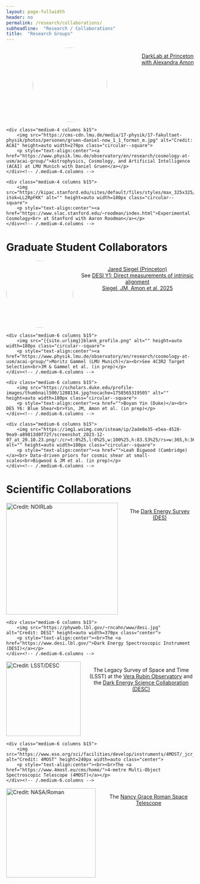 ```yaml
---
layout: page-fullwidth
header: no
permalink: /research/collaborations/
subheadline:  "Research / Collaborations"
title:  "Research Groups"
---
```

<style>.circular--square { border-radius: 50%; display: block; margin-left: auto; margin-right: auto;}</style>

<div class="row t30">
    <div class="medium-4 columns b15">
        <img src="https://web.astro.princeton.edu/sites/g/files/toruqf1486/files/styles/3x4_750w_1000h/public/2023-10/alex.jpg?itok=RwR89BEe" alt="" height=auto width=200px class="circular--square">
        <p style="text-align:center"><a href="https://alexandraamon.com/">DarkLab at Princeton<br>with Alexandra Amon</a></p>
    </div><!-- /.medium-4.columns -->

    <div class="medium-4 columns b15">
        <img src="https://cms-cdn.lmu.de/media/17-physik/17-fakultaet-physik/photos/personen/gruen-daniel-now_1_1_format_m.jpg" alt="Credit: ACAI" height=auto width=270px class="circular--square">
        <p style="text-align:center"><a href="https://www.physik.lmu.de/observatory/en/research/cosmology-at-usm/acai-group/">Astrophysics, Cosmology, and Artificial Intelligence (ACAI) at LMU Munich with Daniel Gruen</a></p>
    </div><!-- /.medium-4.columns -->

    <div class="medium-4 columns b15">
        <img src="https://kipac.stanford.edu/sites/default/files/styles/max_325x325/public/person/ec130245c7687178dbf10357a8130134.jpg?itok=LL2RpFKK" alt="" height=auto width=180px class="circular--square">
        <p style="text-align:center"><a href="https://www.slac.stanford.edu/~roodman/index.html">Experimental Cosmology<br> at Stanford with Aaron Roodman</a></p>
    </div><!-- /.medium-4.columns -->
</div><!-- /.row -->

<h1>Graduate Student Collaborators</h1>
<div class="row t30">
    <div class="medium-6 columns b15">
        <img src="https://img1.wsimg.com/isteam/ip/2ade8e35-e5ea-4528-9ea9-a89813d0f72f/jared_2.jpg/:/cr=t:1.6%25,l:10.73%25,w:80.65%25,h:60.48%25/rs=w:365,h:365,cg:true,m" alt="" height=auto width=180px class="circular--square">
        <p style="text-align:center"><a href="https://jaredcsiegel.github.io/">Jared Siegel (Princeton)</a><br>See <a href="{{site.url}}/data/desiy1_intrinsic_alignments">DESI Y1: Direct measurements of intrinsic alignment<br>Siegel, JM, Amon et al. 2025</a></p>
    </div><!-- /.medium-6.columns -->

    <div class="medium-6 columns b15">
        <img src="{{site.urlimg}}blank_profile.png" alt="" height=auto width=180px class="circular--square">
        <p style="text-align:center"><a href="https://www.physik.lmu.de/observatory/en/research/cosmology-at-usm/acai-group/">Moritz Gammel (LMU Munich)</a><br>See 4C3R2 Target Selection<br>JM & Gammel et al. (in prep)</p>
    </div><!-- /.medium-6.columns -->

    <div class="medium-6 columns b15">
        <img src="https://scholars.duke.edu/profile-images/thumbnail500/1288134.jpg?nocache=1758565319505" alt="" height=auto width=180px class="circular--square">
        <p style="text-align:center"><a href="">Boyan Yin (Duke)</a><br> DES Y6: Blue Shear<br>Yin, JM, Amon et al. (in prep)</p>
    </div><!-- /.medium-6.columns -->

    <div class="medium-6 columns b15">
        <img src="https://img1.wsimg.com/isteam/ip/2ade8e35-e5ea-4528-9ea9-a89813d0f72f/screenshot_2023-12-07_at_20.10.23.png/:/cr=t:0%25,l:0%25,w:100%25,h:83.53%25/rs=w:365,h:365,cg:true" alt="" height=auto width=180px class="circular--square">
        <p style="text-align:center"><a href="">Leah Bigwood (Cambridge)</a><br> Data-driven priors for cosmic shear at small-scales<br>Bigwood & JM et al. (in prep)</p>
    </div><!-- /.medium-6.columns -->
</div><!-- /.row -->

<h1>Scientific Collaborations</h1>
<div class="row t60">
    <div class="medium-6 columns b15">
        <img src="https://noirlab.edu/public/media/archives/logos/screen/logo044.jpg" alt="Credit: NOIRLab" height=auto width=300px class="center">
        <p style="text-align:center">The <a href="https://www.darkenergysurvey.org/">Dark Energy Survey (DES)</a></p>
    </div><!-- /.medium-6.columns -->

    <div class="medium-6 columns b15">
        <img src="https://phyweb.lbl.gov/~rncahn/www/desi.jpg" alt="Credit: DESI" height=auto width=370px class="center">
        <p style="text-align:center"><br>The <a href="https://www.desi.lbl.gov/">Dark Energy Spectroscopic Instrument (DESI)</a></p>
    </div><!-- /.medium-6.columns -->
</div><!-- /.row -->
<div class="row t60">
    <div class="medium-6 columns b15">
        <img src="https://lsstdesc.org/assets/img/logo.png" alt="Credit: LSST/DESC" height=200px width=auto class="center">
        <p style="text-align:center">The Legacy Survey of Space and Time (LSST) at the <a href="https://rubinobservatory.org/">Vera Rubin Observatory</a> and the <a href="https://lsstdesc.org/">Dark Energy Science Collaboration (DESC)</a></p>
    </div><!-- /.medium-6.columns -->

    <div class="medium-6 columns b15">
        <img src="https://www.eso.org/sci/facilities/develop/instruments/4MOST/_jcr_content/par/image.img.png/1485504250626.png" alt="Credit: 4MOST" height=240px width=auto class="center">
        <p style="text-align:center"><br><br>The <a href="https://www.4most.eu/cms/home/">4-metre Multi-Object Spectroscopic Telescope (4MOST)</a></p>
    </div><!-- /.medium-6.columns -->
</div><!-- /.row -->
<div class="row t60">
    <div class="medium-6 columns b15">
        <img src="https://roman-pipeline.readthedocs.io/en/latest/_images/roman_logo_black_w200px.png" alt="Credit: NASA/Roman" height=240px width=auto class="center">
        <p style="text-align:center">The <a href="https://roman.gsfc.nasa.gov/">Nancy Grace Roman Space Telescope</a></p>
    </div><!-- /.medium-6.columns -->

</div><!-- /.row -->
